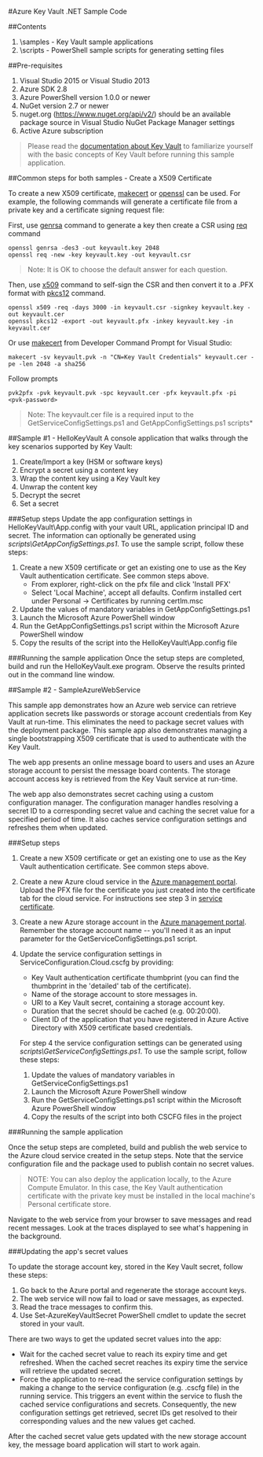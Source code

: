 #Azure Key Vault .NET Sample Code

##Contents
1. \samples - Key Vault sample applications 
1. \scripts - PowerShell sample scripts for generating setting files 

##Pre-requisites
1. Visual Studio 2015 or Visual Studio 2013
2. Azure SDK 2.8 
3. Azure PowerShell version 1.0.0 or newer
4. NuGet version 2.7 or newer
5. nuget.org (https://www.nuget.org/api/v2/) should be an available package source in Visual Studio NuGet Package Manager settings
6. Active Azure subscription


> Please read the [documentation about Key Vault][2] to familiarize yourself with the basic concepts of Key Vault before running this sample application.

##Common steps for both samples - Create a X509 Certificate

To create a new X509 certificate, [makecert][8] or [openssl][3] can be used. For example, the following commands will generate a certificate file from a private key and a certificate signing request file:

First, use [genrsa][4] command to generate a key then create a CSR using [req][5] command

```
openssl genrsa -des3 -out keyvault.key 2048
openssl req -new -key keyvault.key -out keyvault.csr
```

> Note: It is OK to choose the default answer for each question.

Then, use [x509][6] command to self-sign the CSR and then convert it to a .PFX format with [pkcs12][7] command.

```
openssl x509 -req -days 3000 -in keyvault.csr -signkey keyvault.key -out keyvault.cer
openssl pkcs12 -export -out keyvault.pfx -inkey keyvault.key -in keyvault.cer
```

Or use [makecert][8] from Developer Command Prompt for Visual Studio:

```
makecert -sv keyvault.pvk -n "CN=Key Vault Credentials" keyvault.cer -pe -len 2048 -a sha256
```

Follow prompts

```
pvk2pfx -pvk keyvault.pvk -spc keyvault.cer -pfx keyvault.pfx -pi <pvk-password>
```

> Note:  The keyvault.cer file is a required input to the GetServiceConfigSettings.ps1 and GetAppConfigSettings.ps1 scripts* 
 

##Sample #1 - HelloKeyVault
A console application that walks through the key scenarios supported by Key Vault:

  1. Create/Import a key (HSM or software keys)
  2. Encrypt a secret using a content key
  3. Wrap the content key using a Key Vault key
  4. Unwrap the content key
  5. Decrypt the secret
  6. Set a secret

###Setup steps
Update the app configuration settings in HelloKeyVault\App.config with your vault URL, application principal ID and secret. The information can optionally be generated using *scripts\GetAppConfigSettings.ps1*. To use the sample script, follow these steps:
 1. Create a new X509 certificate or get an existing one to use as the Key Vault authentication certificate. See common steps above.
       - From explorer, right-click on the pfx file and click 'Install PFX'
       - Select 'Local Machine', accept all defaults. Confirm installed cert under Personal -> Certificates by running certlm.msc 
 2. Update the values of mandatory variables in GetAppConfigSettings.ps1
 3. Launch the Microsoft Azure PowerShell window
 4. Run the GetAppConfigSettings.ps1 script within the Microsoft Azure PowerShell window
 5. Copy the results of the script into the HelloKeyVault\App.config file

###Running the sample application
Once the setup steps are completed, build and run the HelloKeyVault.exe program.  Observe the results printed out in the command line window.

##Sample #2 - SampleAzureWebService

This sample app demonstrates how an Azure web service can retrieve application secrets like passwords or storage account credentials from Key Vault at run-time.  This eliminates the need to package secret values with the deployment package.  This sample app also demonstrates managing a single bootstrapping X509 certificate that is used to authenticate with the Key Vault.


The web app presents an online message board to users and uses an Azure storage account to persist the message board contents.  The storage account access key is retrieved from the Key Vault service at run-time.

The web app also demonstrates secret caching using a custom configuration manager. The configuration manager handles resolving a secret ID to a corresponding secret value and caching the secret value for a specified period of time. It also caches service configuration settings and refreshes them when updated.

###Setup steps
1. Create a new X509 certificate or get an existing one to use as the Key Vault authentication certificate. See common steps above.
	
2. Create a new Azure cloud service in the [Azure management portal][1].  Upload the PFX file for the certificate you just created into the certificate tab for the cloud service. For instructions see step 3 in [service certificate][9].
3. Create a new Azure storage account in the [Azure management portal][1].  Remember the storage account name -- you'll need it as an input parameter for the GetServiceConfigSettings.ps1 script.
4. Update the service configuration settings in ServiceConfiguration.Cloud.cscfg by providing:
	- Key Vault authentication certificate thumbprint (you can find the thumbprint in the 'detailed' tab of the certificate).
	- Name of the storage account to store messages in.
	- URI to a Key Vault secret, containing a storage account key. 
	- Duration that the secret should be cached (e.g. 00:20:00).
	- Client ID of the application that you have registered in Azure Active Directory with X509 certificate based credentials.
   
	For step 4 the service configuration settings can be generated using *scripts\GetServiceConfigSettings.ps1*. To use the sample script, follow these steps:

	 1. Update the values of mandatory variables in GetServiceConfigSettings.ps1
	 2. Launch the Microsoft Azure PowerShell window
	 3. Run the GetServiceConfigSettings.ps1 script within the Microsoft Azure PowerShell window
	 4. Copy the results of the script into both CSCFG files in the project



###Running the sample application

Once the setup steps are completed, build and publish the web service to the Azure cloud service created in the setup steps.  Note that the service configuration file and the package used to publish contain no secret values.

>NOTE: You can also deploy the application locally, to the Azure Compute Emulator. In this case, the Key Vault authentication certificate with the private key must be installed in the local machine's Personal certificate store.

Navigate to the web service from your browser to save messages and read recent messages. Look at the traces displayed to see what's happening in the background.


###Updating the app's secret values

To update the storage account key, stored in the Key Vault secret, follow these steps:

 1. Go back to the Azure portal and regenerate the storage account keys.
 2. The web service will now fail to load or save messages, as expected. 
 3. Read the trace messages to confirm this. 
 4. Use Set-AzureKeyVaultSecret PowerShell cmdlet to update the secret stored in your vault.
	
There are two ways to get the updated secret values into the app:

 - Wait for the cached secret value to reach its expiry time and get refreshed. When the cached secret reaches its expiry time the service will retrieve the updated secret.
 - Force the application to re-read the service configuration settings by making a change to the service configuration (e.g. .cscfg file) in the running service. This triggers an event within the service to flush the cached service configurations and secrets. Consequently, the new configuration settings get retrieved, secret IDs get resolved to their corresponding values and the new values get cached. 
	
After the cached secret value gets updated with the new storage account key, the message board application will start to work again.

[1]: http://manage.windowsazure.com
[2]: http://go.microsoft.com/fwlink/?LinkID=512410 
[3]: http://www.openssl.org/related/binaries.html
[4]: https://www.openssl.org/docs/apps/genrsa.html
[5]: https://www.openssl.org/docs/apps/req.html
[6]: https://www.openssl.org/docs/apps/x509.html
[7]: https://www.openssl.org/docs/apps/pkcs12.html
[8]: http://msdn.microsoft.com/en-us/library/vstudio/bfsktky3(v=vs.100).aspx
[9]: https://azure.microsoft.com/en-us/documentation/articles/cloud-services-configure-ssl-certificate/

